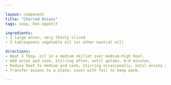 ```yaml
---

layout: component
title: "Charred Onions"
tags: soup, bon-appetit

ingredients:
- 1 large onion, very thinly sliced
- 3 tablespoons vegetable oil (or other neutral oil)

directions:
- Heat 3 Tbsp. oil in a medium skillet over medium-high heat.
- Add onion and cook, stirring often, until golden, 6–8 minutes.
- Reduce heat to medium and cook, stirring occasionally, until onions are slightly charred and crisp, 14–16 minutes; season with salt.
- Transfer onions to a plate; cover with foil to keep warm.

---
```

